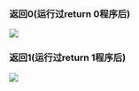 ### 返回0(运行过return 0程序后)
![][64224865a682492fcce4d072.png]
### 返回1(运行过return 1程序后)
![][64224865a682492fcce4d073.png]

[64224865a682492fcce4d072.png]: https://pic.imgdb.cn/item/64224865a682492fcce4d072.png
[64224865a682492fcce4d073.png]: https://pic.imgdb.cn/item/64224867a682492fcce4d3c0.png
